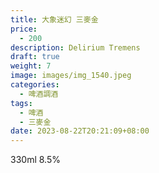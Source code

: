 ```yaml
---
title: 大象迷幻 三麥金
price:
  - 200
description: Delirium Tremens
draft: true
weight: 7
image: images/img_1540.jpeg
categories:
  - 啤酒調酒
tags:
  - 啤酒
  - 三麥金
date: 2023-08-22T20:21:09+08:00
---
```

 330ml 8.5%